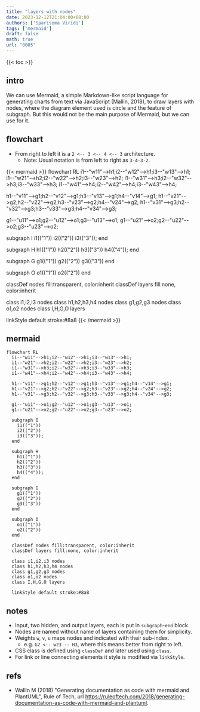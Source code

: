 ```yaml
---
title: "layers with nodes"
date: 2023-12-12T21:04:00+08:00
authors: ['Sparisoma Viridi']
tags: ['mermaid']
draft: false
math: true
url: "0005"
---
```

{{< toc >}}


## intro
We can use Mermaid, a simple Markdown-like script language for generating charts from text via JavaScript (Mallin, 2018), to draw layers with nodes, where the diagram element used is circle and the feature of subgraph. But this would not be the main purpose of Mermaid, but we can use for it.


## flowchart
+ From right to left it is a `2 <-- 3 <-- 4 <-- 3` architecture.
  - Note: Usual notation is from left to right as `3-4-3-2`.

{{< mermaid >}}
flowchart RL
  i1--"w11"-->h1;i2--"w12"-->h1;i3--"w13"-->h1;
  i1--"w21"-->h2;i2--"w22"-->h2;i3--"w23"-->h2;
  i1--"w31"-->h3;i2--"w32"-->h3;i3--"w33"-->h3;
  i1--"w41"-->h4;i2--"w42"-->h4;i3--"w43"-->h4;
  
  h1--"v11"-->g1;h2--"v12"-->g1;h3--"v13"-->g1;h4--"v14"-->g1;
  h1--"v21"-->g2;h2--"v22"-->g2;h3--"v23"-->g2;h4--"v24"-->g2;
  h1--"v31"-->g3;h2--"v32"-->g3;h3--"v33"-->g3;h4--"v34"-->g3;
  
  g1--"u11"-->o1;g2--"u12"-->o1;g3--"u13"-->o1;
  g1--"u21"-->o2;g2--"u22"-->o2;g3--"u23"-->o2;
  
  subgraph I
    i1(("1"))
    i2(("2"))
    i3(("3"));
  end
  
  subgraph H
    h1(("1"))
    h2(("2"))
    h3(("3"))
    h4(("4"));
  end
  
  subgraph G
    g1(("1"))
    g2(("2"))
    g3(("3"))
  end
  
  subgraph O
    o1(("1"))
    o2(("2"))
  end
  
  classDef nodes fill:transparent, color:inherit
  classDef layers fill:none, color:inherit
  
  class i1,i2,i3 nodes
  class h1,h2,h3,h4 nodes
  class g1,g2,g3 nodes
  class o1,o2 nodes
  class I,H,G,O layers
  
  linkStyle default stroke:#8a8
{{< /mermaid >}}


## mermaid
```mermaid
flowchart RL
  i1--"w11"-->h1;i2--"w12"-->h1;i3--"w13"-->h1;
  i1--"w21"-->h2;i2--"w22"-->h2;i3--"w23"-->h2;
  i1--"w31"-->h3;i2--"w32"-->h3;i3--"w33"-->h3;
  i1--"w41"-->h4;i2--"w42"-->h4;i3--"w43"-->h4;
  
  h1--"v11"-->g1;h2--"v12"-->g1;h3--"v13"-->g1;h4--"v14"-->g1;
  h1--"v21"-->g2;h2--"v22"-->g2;h3--"v23"-->g2;h4--"v24"-->g2;
  h1--"v31"-->g3;h2--"v32"-->g3;h3--"v33"-->g3;h4--"v34"-->g3;
  
  g1--"u11"-->o1;g2--"u12"-->o1;g3--"u13"-->o1;
  g1--"u21"-->o2;g2--"u22"-->o2;g3--"u23"-->o2;
  
  subgraph I
    i1(("1"))
    i2(("2"))
    i3(("3"));
  end
  
  subgraph H
    h1(("1"))
    h2(("2"))
    h3(("3"))
    h4(("4"));
  end
  
  subgraph G
    g1(("1"))
    g2(("2"))
    g3(("3"))
  end
  
  subgraph O
    o1(("1"))
    o2(("2"))
  end
  
  classDef nodes fill:transparent, color:inherit
  classDef layers fill:none, color:inherit
  
  class i1,i2,i3 nodes
  class h1,h2,h3,h4 nodes
  class g1,g2,g3 nodes
  class o1,o2 nodes
  class I,H,G,O layers
  
  linkStyle default stroke:#8a8
```

## notes
+ Input, two hidden, and output layers, each is put in `subgraph`-`end` block.
+ Nodes are named without name of layers containing them for simplicity.
+ Weights `w`, `v`, `u` maps nodes and indicated with their sub-index.
  - e.g. `G2 <-- w23 -- H3`, where this means better from right to left.
+ CSS class is defined using `classDef` and later used using `class`.
+ For link or line connecting elements it style is modified via `linkStyle`.


## refs
+ Wallin M (2018) "Generating documentation as code with mermaid and PlantUML", Rule of Tech, url https://ruleoftech.com/2018/generating-documentation-as-code-with-mermaid-and-plantuml.
